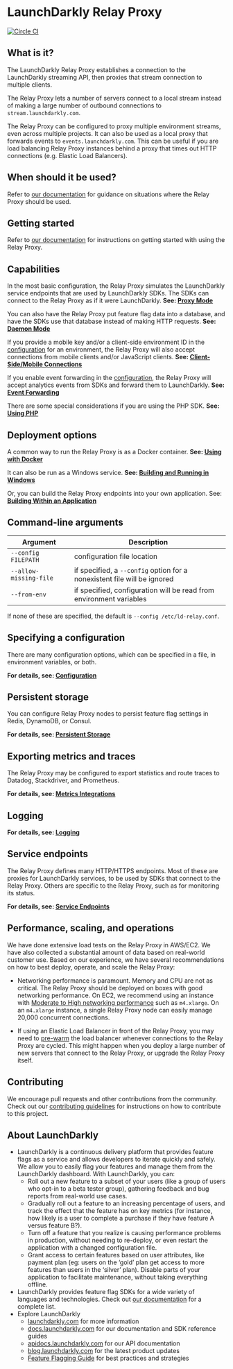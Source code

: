 # LaunchDarkly Relay Proxy

[![Circle CI](https://circleci.com/gh/launchdarkly/ld-relay.svg?style=shield)](https://circleci.com/gh/launchdarkly/ld-relay)

## What is it?

The LaunchDarkly Relay Proxy establishes a connection to the LaunchDarkly streaming API, then proxies that stream connection to multiple clients.

The Relay Proxy lets a number of servers connect to a local stream instead of making a large number of outbound connections to `stream.launchdarkly.com`.

The Relay Proxy can be configured to proxy multiple environment streams, even across multiple projects. It can also be used as a local proxy that forwards events  to `events.launchdarkly.com`. This can be useful if you are load balancing Relay Proxy instances behind a proxy that times out HTTP connections (e.g. Elastic Load Balancers).


## When should it be used?

Refer to [our documentation](https://docs.launchdarkly.com/home/advanced/relay-proxy#should-i-use-the-relay-proxy) for guidance on situations where the Relay Proxy should be used.


## Getting started

Refer to [our documentation](https://docs.launchdarkly.com/home/advanced/relay-proxy/using#starting-the-relay-proxy) for instructions on getting started with using the Relay Proxy.


## Capabilities

In the most basic configuration, the Relay Proxy simulates the LaunchDarkly service endpoints that are used by LaunchDarkly SDKs. The SDKs can connect to the Relay Proxy as if it were LaunchDarkly. **See: [Proxy Mode](./docs/proxy-mode.md)**

You can also have the Relay Proxy put feature flag data into a database, and have the SDKs use that database instead of making HTTP requests. **See: [Daemon Mode](./docs/daemon-mode.md)**

If you provide a mobile key and/or a client-side environment ID in the [configuration](./docs/configuration.md#file-section-environment-name) for an environment, the Relay Proxy will also accept connections from mobile clients and/or JavaScript clients. **See: [Client-Side/Mobile Connections](./docs/client-side.md)**

If you enable event forwarding in the [configuration](./docs/configuration.md#file-section-events), the Relay Proxy will accept analytics events from SDKs and forward them to LaunchDarkly. **See: [Event Forwarding](./docs/events.md)**

There are some special considerations if you are using the PHP SDK. **See: [Using PHP](./docs/php.md)**


## Deployment options

A common way to run the Relay Proxy is as a Docker container. **See: [Using with Docker](./docs/docker.md)**

It can also be run as a Windows service. **See: [Building and Running in Windows](./docs/windows.md)**

Or, you can build the Relay Proxy endpoints into your own application. See: **[Building Within an Application](./docs/in-app.md)**


## Command-line arguments

Argument               | Description
---------------------- | --------------------
`--config FILEPATH`    | configuration file location
`--allow-missing-file` | if specified, a `--config` option for a nonexistent file will be ignored
`--from-env`           | if specified, configuration will be read from environment variables

If none of these are specified, the default is `--config /etc/ld-relay.conf`.


## Specifying a configuration

There are many configuration options, which can be specified in a file, in environment variables, or both.

**For details, see: [Configuration](./docs/configuration.md)**


## Persistent storage

You can configure Relay Proxy nodes to persist feature flag settings in Redis, DynamoDB, or Consul.

**For details, see: [Persistent Storage](./docs/persistent-storage.md)**


## Exporting metrics and traces

The Relay Proxy may be configured to export statistics and route traces to Datadog, Stackdriver, and Prometheus.

**For details, see: [Metrics Integrations](./docs/metrics.md)**


## Logging

**For details, see: [Logging](./docs/logging.md)**


## Service endpoints

The Relay Proxy defines many HTTP/HTTPS endpoints. Most of these are proxies for LaunchDarkly services, to be used by SDKs that connect to the Relay Proxy. Others are specific to the Relay Proxy, such as for monitoring its status.

**For details, see: [Service Endpoints](./docs/endpoints.md)**


## Performance, scaling, and operations

We have done extensive load tests on the Relay Proxy in AWS/EC2. We have also collected a substantial amount of data based on real-world customer use. Based on our experience, we have several recommendations on how to best deploy, operate, and scale the Relay Proxy:

* Networking performance is paramount. Memory and CPU are not as critical. The Relay Proxy should be deployed on boxes with good networking performance. On EC2, we recommend using an instance with [Moderate to High networking performance](http://www.ec2instances.info/) such as `m4.xlarge`. On an `m4.xlarge` instance, a single Relay Proxy node can easily manage 20,000 concurrent connections.

* If using an Elastic Load Balancer in front of the Relay Proxy, you may need to [pre-warm](https://aws.amazon.com/articles/1636185810492479) the load balancer whenever connections to the Relay Proxy are cycled. This might happen when you deploy a large number of new servers that connect to the Relay Proxy, or upgrade the Relay Proxy itself.


## Contributing

We encourage pull requests and other contributions from the community. Check out our [contributing guidelines](CONTRIBUTING.md) for instructions on how to contribute to this project.


## About LaunchDarkly

* LaunchDarkly is a continuous delivery platform that provides feature flags as a service and allows developers to iterate quickly and safely. We allow you to easily flag your features and manage them from the LaunchDarkly dashboard.  With LaunchDarkly, you can:
    * Roll out a new feature to a subset of your users (like a group of users who opt-in to a beta tester group), gathering feedback and bug reports from real-world use cases.
    * Gradually roll out a feature to an increasing percentage of users, and track the effect that the feature has on key metrics (for instance, how likely is a user to complete a purchase if they have feature A versus feature B?).
    * Turn off a feature that you realize is causing performance problems in production, without needing to re-deploy, or even restart the application with a changed configuration file.
    * Grant access to certain features based on user attributes, like payment plan (eg: users on the ‘gold’ plan get access to more features than users in the ‘silver’ plan). Disable parts of your application to facilitate maintenance, without taking everything offline.
* LaunchDarkly provides feature flag SDKs for a wide variety of languages and technologies. Check out [our documentation](https://docs.launchdarkly.com/docs) for a complete list.
* Explore LaunchDarkly
    * [launchdarkly.com](https://www.launchdarkly.com/ "LaunchDarkly Main Website") for more information
    * [docs.launchdarkly.com](https://docs.launchdarkly.com/  "LaunchDarkly Documentation") for our documentation and SDK reference guides
    * [apidocs.launchdarkly.com](https://apidocs.launchdarkly.com/  "LaunchDarkly API Documentation") for our API documentation
    * [blog.launchdarkly.com](https://blog.launchdarkly.com/  "LaunchDarkly Blog Documentation") for the latest product updates
    * [Feature Flagging Guide](https://github.com/launchdarkly/featureflags/  "Feature Flagging Guide") for best practices and strategies
